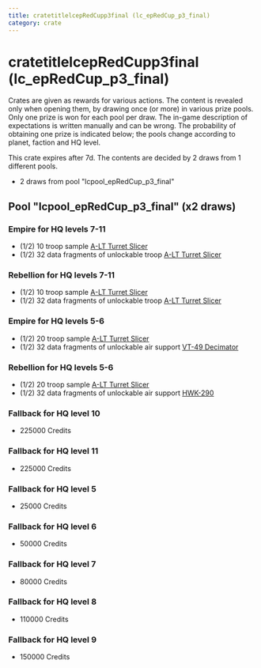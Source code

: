 ```yaml
---
title: cratetitlelcepRedCupp3final (lc_epRedCup_p3_final)
category: crate
---
```


# cratetitlelcepRedCupp3final (lc_epRedCup_p3_final)

Crates are given as rewards for various actions. The content is revealed only when opening them, by drawing once (or more) in various prize pools. Only one prize is won for each pool per draw. The in-game description of expectations is written manually and can be wrong. The probability of obtaining one prize is indicated below; the pools change according to planet, faction and HQ level.

This crate expires after 7d. The contents are decided by 2 draws from 1 different pools.
  * 2 draws from pool "lcpool_epRedCup_p3_final"

## Pool "lcpool_epRedCup_p3_final" (x2 draws)

### Empire for HQ levels 7-11

  * (1/2) 10 troop sample [A-LT Turret Slicer](EmpireP006Droid)
  * (1/2) 32 data fragments of unlockable troop [A-LT Turret Slicer](EmpireP006Droid)

### Rebellion for HQ levels 7-11

  * (1/2) 10 troop sample [A-LT Turret Slicer](RebelP006Droid)
  * (1/2) 32 data fragments of unlockable troop [A-LT Turret Slicer](RebelP006Droid)

### Empire for HQ levels 5-6

  * (1/2) 20 troop sample [A-LT Turret Slicer](EmpireP006Droid)
  * (1/2) 32 data fragments of unlockable air support [VT-49 Decimator](VT49)

### Rebellion for HQ levels 5-6

  * (1/2) 20 troop sample [A-LT Turret Slicer](RebelP006Droid)
  * (1/2) 32 data fragments of unlockable air support [HWK-290](HWK290)

### Fallback for HQ level 10

  * 225000 Credits

### Fallback for HQ level 11

  * 225000 Credits

### Fallback for HQ level 5

  * 25000 Credits

### Fallback for HQ level 6

  * 50000 Credits

### Fallback for HQ level 7

  * 80000 Credits

### Fallback for HQ level 8

  * 110000 Credits

### Fallback for HQ level 9

  * 150000 Credits